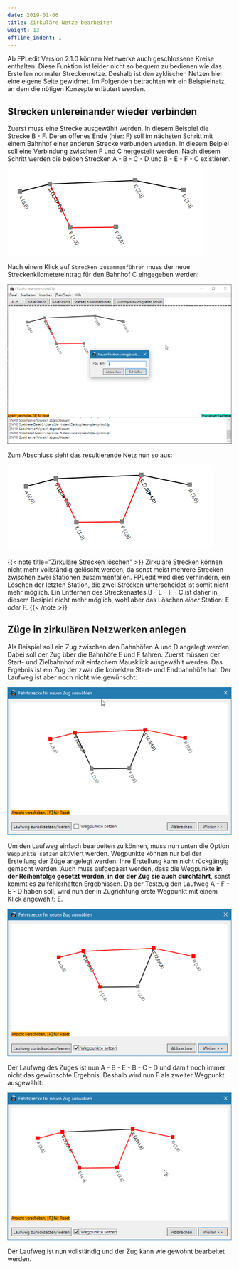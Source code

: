 ```yaml
---
date: 2019-01-06
title: Zirkuläre Netze bearbeiten
weight: 13
offline_indent: 1
---
```


Ab FPLedit Version 2.1.0 können Netzwerke auch geschlossene Kreise enthalten. Diese Funktion ist leider nicht so bequem zu bedienen wie das Erstellen normaler Streckennetze. Deshalb ist den zyklischen Netzen hier eine eigene Seite gewidmet. Im Folgenden betrachten wir ein Beispielnetz, an dem die nötigen Konzepte erläutert werden.

## Strecken untereinander wieder verbinden

Zuerst muss eine Strecke ausgewählt werden. In diesem Beispiel die Strecke B - F. Deren offenes Ende (hier: F) soll im nächsten Schritt mit einem Bahnhof einer anderen Strecke verbunden werden. In diesem Beipiel soll eine Verbindung zwischen F und C hergestellt werden. Nach diesem Schritt werden die beiden Strecken A - B - C - D und B - E - F - C existieren.

![Noch ist das Netz nicht zirkulär](join_start.png)

Nach einem Klick auf `Strecken zusammenführen` muss der neue Streckenkilometereintrag für den Bahnhof C eingegeben werden:

![Eingabefeld für den neuen Kilometereintrag](join_km.png)

Zum Abschluss sieht das resultierende Netz nun so aus:

![Netz am Ende dieses Kurztutorials](join_end.png)

{{< note title="Zirkuläre Strecken löschen" >}}
Zirkuläre Strecken können nicht mehr vollständig gelöscht werden, da sonst meist mehrere Strecken zwischen zwei Stationen zusammenfallen. FPLedit wird dies verhindern, ein Löschen der letzten Station, die zwei Strecken unterscheidet ist somit nicht mehr möglich. Ein Entfernen des Streckenastes B - E - F - C ist daher in diesem Besipiel nicht mehr möglich, wohl aber das Löschen *einer* Station: E *oder* F.
{{< /note >}}

## Züge in zirkulären Netzwerken anlegen

Als Beispiel soll ein Zug zwischen den Bahnhöfen A und D angelegt werden. Dabei soll der Zug über die Bahnhöfe E und F fahren. Zuerst müssen der Start- und Zielbahnhof mit einfachem Mausklick ausgewählt werden. Das Ergebnis ist ein Zug der zwar die korrekten Start- und Endbahnhöfe hat. Der Laufweg ist aber noch nicht wie gewünscht:

![Laufwegauswahl mit Start und Ziel](train_start.png)

Um den Laufweg einfach bearbeiten zu können, muss nun unten die Option `Wegpunkte setzen` aktiviert werden. Wegpunkte können nur bei der Erstellung der Züge angelegt werden. Ihre Erstellung kann nicht rückgängig gemacht werden. Auch muss aufgepasst werden, dass die Wegpunkte **in der Reihenfolge gesetzt werden, in der der Zug sie auch durchfährt**, sonst kommt es zu fehlerhaften Ergebnissen. Da der Testzug den Laufweg A - F - E - D haben soll, wird nun der in Zugrichtung erste Wegpunkt mit einem Klick angewählt: E.

![Der erste Wegpunkt wurde gesetzt und führt zu einer Strecke die Bahnhof B zwei mal durchfährt](train_first_waypoint.png)

Der Laufweg des Zuges ist nun A - B - E - B - C - D und damit noch immer nicht das gewünschte Ergebnis. Deshalb wird nun F als zweiter Wegpunkt ausgewählt:

![Der fertige Laufweg wurde mit zwei Wegpunkten realisiert](train_waypoints.png)

Der Laufweg ist nun vollständig und der Zug kann wie gewohnt bearbeitet werden.
